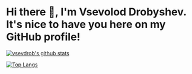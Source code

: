 # Hi there 👋, I'm Vsevolod Drobyshev. It's nice to have you here on my GitHub profile!

[![vsevdrob's github stats](https://github-readme-stats.vercel.app/api?username=vsevdrob&show_icons=true&theme=github_dark)](https://github.com/vsevdrob/github-readme-stats/tree/master)

[![Top Langs](https://github-readme-stats.vercel.app/api/top-langs/?username=vsevdrob&layout=compact&show_icons=true&theme=github_dark)](https://github.com/vsevdrob/github-readme-stats/tree/master) 

<!---
[![cpi-incorporated-salary](https://github-readme-stats.vercel.app/api/pin/?username=moonwake769&repo=cpi-incorporated-salary&show_icons=true&theme=github_dark)](https://github.com/moonwake769/github-readme-stats)
--->
